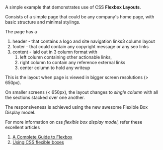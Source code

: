 A simple example that demonstrates use of CSS **Flexbox Layouts**.

Consists of a simple page that could be any company's home page, with basic
structure and minimal stylings.

The page has a
1. header - that contains a logo and site navigation links3 column layout
2. footer - that could contain any copyright message or any seo links
3. content - laid out in 3 column format with
    1. left column containing other actionable links,
    2. right column to contain any reference external links
    3. center column to hold any writeup

This is the layout when page is viewed in bigger screen resolutions (> 650px).

On smaller screens (< 650px), the layout changes to *single column* with all the
sections stacked over one another.

The responsiveness is achieved using the new awesome Flexible Box Display model.

For more information on css *flexible box display model*, refer these excellent articles
1. [A Complete Guide to Flexbox](https://css-tricks.com/snippets/css/a-guide-to-flexbox/)
2. [Using CSS flexible boxes](https://developer.mozilla.org/en-US/docs/Web/CSS/CSS_Flexible_Box_Layout/Using_CSS_flexible_boxes)